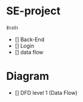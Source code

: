 # SE-project
ข้างทำ
- [] Back-End
- [] Login
- [] data flow

# Diagram
- [] DFD level 1 (Data Flow)
